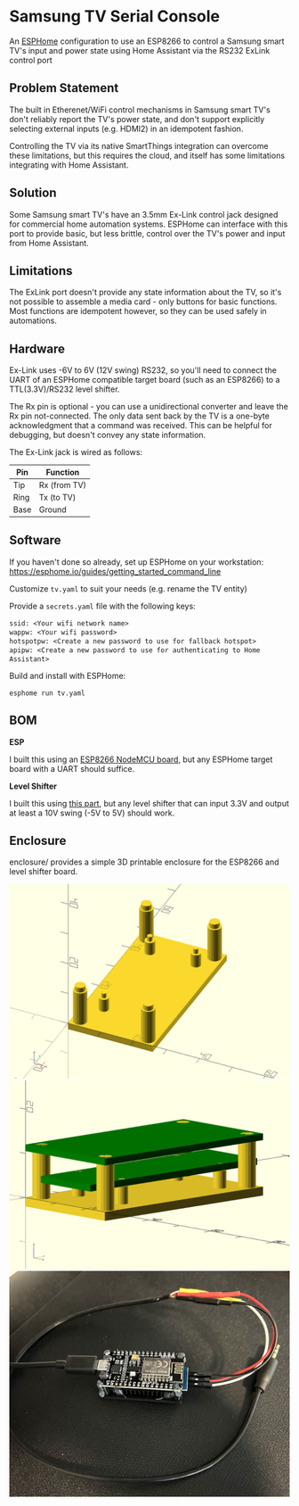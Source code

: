 # Samsung TV Serial Console

An [ESPHome](https://esphome.io/) configuration to use an ESP8266 to control a Samsung smart TV's input and power state using Home Assistant via the RS232 ExLink control port

## Problem Statement

The built in Etherenet/WiFi control mechanisms in Samsung smart TV's don't reliably report the TV's power state, and don't support explicitly selecting external inputs (e.g. HDMI2) in an idempotent fashion.

Controlling the TV via its native SmartThings integration can overcome these limitations, but this requires the cloud, and itself has some limitations integrating with Home Assistant.

## Solution

Some Samsung smart TV's have an 3.5mm Ex-Link control jack designed for commercial home automation systems. ESPHome can interface with this port to provide basic, but less brittle, control over the TV's power and input from Home Assistant.

## Limitations

The ExLink port doesn't provide any state information about the TV, so it's not possible to assemble a media card - only buttons for basic functions. Most functions are idempotent however, so they can be used safely in automations.

## Hardware

Ex-Link uses -6V to 6V (12V swing) RS232, so you'll need to connect the UART of an ESPHome compatible target board (such as an ESP8266) to a TTL(3.3V)/RS232 level shifter.

The Rx pin is optional - you can use a unidirectional converter and leave the Rx pin not-connected. The only data sent back by the TV is a one-byte acknowledgment that a command was received. This can be helpful for debugging, but doesn't convey any state information.

The Ex-Link jack is wired as follows:

|Pin 	|Function 		|
|- 		|- 				|
|Tip	|Rx (from TV) 	|
|Ring 	|Tx (to TV)		|
|Base	|Ground 		|

## Software

If you haven't done so already, set up ESPHome on your workstation: https://esphome.io/guides/getting_started_command_line

Customize `tv.yaml` to suit your needs (e.g. rename the TV entity)

Provide a `secrets.yaml` file with the following keys:

	ssid: <Your wifi network name>
	wappw: <Your wifi password>
	hotspotpw: <Create a new password to use for fallback hotspot>
	apipw: <Create a new password to use for authenticating to Home Assistant>

Build and install with ESPHome:

	esphome run tv.yaml

## BOM

**ESP**

I built this using an [ESP8266 NodeMCU board](https://www.amazon.com/HiLetgo-Internet-Development-Wireless-Micropython/dp/B081CSJV2V/), but any ESPHome target board with a UART should suffice.

**Level Shifter**

I built this using [this part](https://www.amazon.com/gp/product/B07BJJ3TZR), but any level shifter that can input 3.3V and output at least a 10V swing (-5V to 5V) should work.

## Enclosure

enclosure/ provides a simple 3D printable enclosure for the ESP8266 and level shifter board.

![Enclosure](pics/samsung_bracket.png)
![Enclosure w/placeholders](pics/placeholders.png)
![Assembled](pics/photo.jpg)
